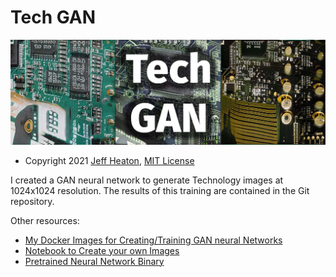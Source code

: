 # Tech GAN

![Tech GAN](https://github.com/jeffheaton/pretrained-gan-tech/blob/main/tech-gan-img.jpg?raw=true)
* Copyright 2021 [Jeff Heaton](https://www.heatonresearch.com/), [MIT License](https://opensource.org/licenses/MIT)

I created a GAN neural network to generate Technology images at 1024x1024 resolution.  The results of this training are contained in the Git repository.  

Other resources:

* [My Docker Images for Creating/Training GAN neural Networks](https://hub.docker.com/r/heatonresearch/stylegan2-ada)
* [Notebook to Create your own Images](https://github.com/jeffheaton/pretrained-gan-tech/blob/main/tech-gan.ipynb)
* [Pretrained Neural Network Binary](https://github.com/jeffheaton/pretrained-gan-tech/releases/)
